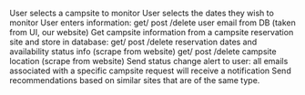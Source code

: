 User selects a campsite to monitor
User selects the dates they wish to monitor
User enters information: get/ post /delete user email from DB (taken from UI, our website)
Get campsite information from a campsite reservation site and store in database:
get/ post /delete reservation dates and availability status info (scrape from website)
get/ post /delete campsite location (scrape from website)
Send status change alert to user: all emails associated with a specific campsite request will receive a notification
Send recommendations based on similar sites that are of the same type.
